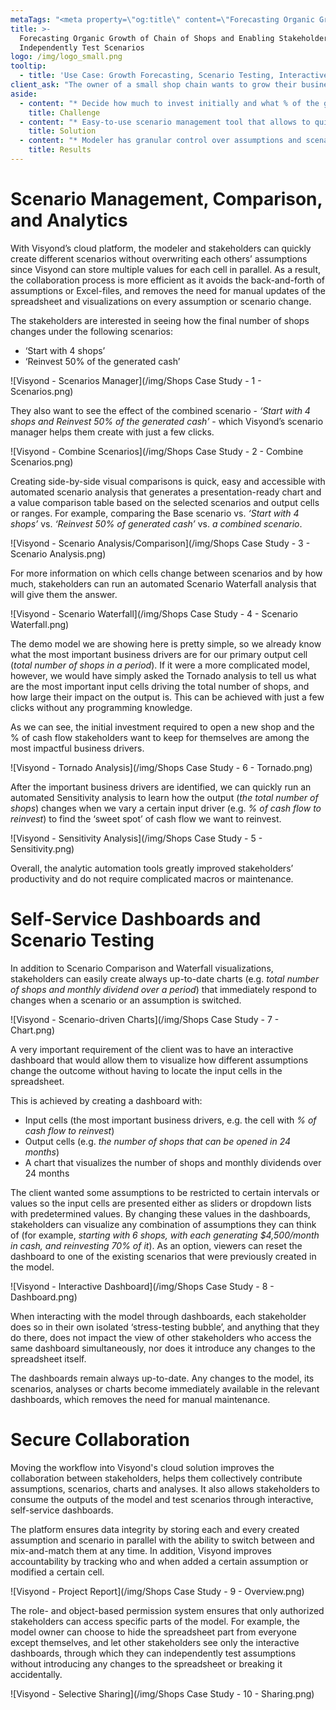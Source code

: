 ```yaml
---
metaTags: "<meta property=\"og:title\" content=\"Forecasting Organic Growth of Chain of Shops and Enabling Stakeholders to Independently Test Scenarios\"/>\r\n<meta property=\"og:type\" content=\"website\" />\r\n<meta property=\"og:image\" content=\"https://visyond.com/img/Visyond Shops Case Study thumbnail 1200x628.png\"/>\r\n<meta property=\"og:description\" content=\"Forecasting Organic Growth of Chain of Shops and Enabling Stakeholders to Independently Test Scenarios\"/>\r\n<meta property=\"og:url\" content=\"https://visyond.com/casestudy/forecasting-organic-growth-of-chain-of-shops/\" />"
title: >-
  Forecasting Organic Growth of Chain of Shops and Enabling Stakeholders to
  Independently Test Scenarios
logo: /img/logo_small.png
tooltip:
  - title: 'Use Case: Growth Forecasting, Scenario Testing, Interactive Dashboards'
client_ask: "The owner of a small shop chain wants to grow their business and fund the expansion by partially reinvesting the cash flow generated by the existing shops to open new locations.\r\n\nThe stakeholders want to understand what % of the generated cash flow to reinvest in order to open more shops within 24 months. Additionally, the stakeholders want a responsive visualization of the model that would allow them to play with the numbers and see how different scenarios affect the number of opened shops at the end of the period.\r\n\nThe model demonstrated in this case study takes the following assumptions as inputs:\n\n* The initial investment to open a shop\r\n* The cash flow generated from each location\r\n* The amount stakeholders want to reinvest\r\n\nWith Visyond, in the short video below, we will visualize the number of shops that can be opened over time, create and compare different scenarios, and build an interactive dashboard for stakeholders to test scenarios independently.\r"
aside:
  - content: "* Decide how much to invest initially and what % of the generated cash flow to reinvest in order to grow to a certain number of new locations in 24 months. \r\n* Track cash, dividends and valuation over time.\r\n* Visualize the number of shops, cash generated and valuation at the same time under different scenarios. \r\n* Collaboratively create and compare various scenarios and test them independently.\r\n"
    title: Challenge
  - content: "* Easy-to-use scenario management tool that allows to quickly create and combine scenarios without overwriting assumptions of other stakeholders.\r\n* Automated Scenario Comparison that helps compare multiple scenarios on-the-fly , and Scenario Waterfall Analysis to visualize which drivers change between scenarios and by how much.\r\n* Automated Tornado Analysis to help identify the most impactful input drivers, and Sensitivity Analysis to find out how exactly other drivers affect it.\r\n* Interactive, self-service, spreadsheet-driven dashboards that can be securely shared with stakeholders for them to test scenarios independently in their own isolated ‘sandbox’.\r\n"
    title: Solution
  - content: "* Modeler has granular control over assumptions and scenarios, and can easily manage stakeholders’ access to the model and dashboards.\r\n* Stakeholders can securely test scenarios through interactive dashboards and find an optimal growth strategy.\r\n* Stakeholders can contribute their own assumptions in the model without overwriting data, provided they are given access to the model.\r\n* Stakeholders can run their own analyses and contribute insights with the help of easy-to-use, automated analytical tools.\r\n"
    title: Results
---
```

# Scenario Management, Comparison, and Analytics

With Visyond’s cloud platform, the modeler and stakeholders can quickly create different scenarios without overwriting each others’ assumptions since Visyond can store multiple values for each cell in parallel. As a result, the collaboration process is more efficient as it avoids the back-and-forth of assumptions or Excel-files, and removes the need for manual updates of the spreadsheet and visualizations on every assumption or scenario change.

The stakeholders  are interested in seeing how the final number of shops changes under the following scenarios:

* ‘Start with 4 shops’
* ‘Reinvest 50% of the generated cash’

![Visyond - Scenarios Manager](/img/Shops Case Study - 1 - Scenarios.png)

They also want to see the effect of the combined scenario - _‘Start with 4 shops and Reinvest 50% of the generated cash’_ - which Visyond’s scenario manager helps them create with just a few clicks.

![Visyond - Combine Scenarios](/img/Shops Case Study - 2 - Combine Scenarios.png)

Creating side-by-side visual comparisons is quick, easy and accessible with automated scenario analysis that generates a presentation-ready chart and a value comparison table based on the selected scenarios and output cells or ranges.
For example, comparing the Base scenario vs. _‘Start with 4 shops’_ vs. _‘Reinvest 50% of generated cash’_ vs. _a combined scenario_.

![Visyond - Scenario Analysis/Comparison](/img/Shops Case Study - 3 - Scenario Analysis.png)

For more information on which cells change between scenarios and by how much, stakeholders can run an automated Scenario Waterfall analysis that will give them the answer.

![Visyond - Scenario Waterfall](/img/Shops Case Study - 4 - Scenario Waterfall.png)

The demo model we are showing here is pretty simple, so we already know what the most important business drivers are for our primary output cell (_total number of shops in a period_). If it were a more complicated model, however, we would have simply asked the Tornado analysis to tell us what are the most important input cells driving the total number of shops, and how large their impact on the output is. This can be achieved with just a few clicks without any programming knowledge.

As we can see, the initial investment required to open a new shop and the % of cash flow stakeholders want to keep for themselves are among the most impactful business drivers.

![Visyond - Tornado Analysis](/img/Shops Case Study - 6 - Tornado.png)

After the important business drivers are identified, we can quickly run an automated Sensitivity analysis to learn how the output (_the total number of shops_) changes when we vary a certain input driver (e.g. _% of cash flow to reinvest_) to find the ‘sweet spot’ of cash flow we want to reinvest.

![Visyond - Sensitivity Analysis](/img/Shops Case Study - 5 - Sensitivity.png)

Overall, the analytic automation tools greatly improved stakeholders’ productivity and do not require complicated macros or maintenance.

# Self-Service Dashboards and Scenario Testing

In addition to Scenario Comparison and Waterfall visualizations, stakeholders can easily create always up-to-date charts (e.g. _total number of shops and monthly dividend over a period_)  that immediately respond to changes when a scenario or an assumption is switched.

![Visyond - Scenario-driven Charts](/img/Shops Case Study - 7 - Chart.png)

A very important requirement of the client was to have an interactive dashboard that would allow them to visualize how different assumptions change the outcome without having to locate the input cells in the spreadsheet.

This is achieved by creating a dashboard with:

* Input cells (the most important business drivers, e.g. the cell with _% of cash flow to reinvest_)
* Output cells (e.g. _the number of shops that can be opened in 24 months_)
* A chart that visualizes the number of shops and monthly dividends over 24 months

The client wanted some assumptions to be restricted to certain intervals or values so the input cells are presented either as sliders or dropdown lists with predetermined values. By changing these values in the dashboards, stakeholders can visualize any combination of assumptions they can think of (for example, _starting with 6 shops, with each generating $4,500/month in cash, and reinvesting 70% of it_). As an option, viewers can reset the dashboard to one of the existing scenarios that were previously created in the model.

![Visyond - Interactive Dashboard](/img/Shops Case Study - 8 - Dashboard.png)

When interacting with the model through dashboards, each stakeholder does so in their own isolated ‘stress-testing bubble’, and anything that they do there, does not impact the view of other stakeholders who access the same dashboard simultaneously, nor does it introduce any changes to the spreadsheet itself.

The dashboards remain always up-to-date. Any changes to the model, its scenarios, analyses or charts become immediately available in the relevant dashboards, which removes the need for manual maintenance.

# Secure Collaboration

Moving the workflow into Visyond's cloud solution improves the collaboration between stakeholders, helps them collectively contribute assumptions, scenarios, charts and analyses. It also allows stakeholders to consume the outputs of the model and test scenarios through interactive, self-service dashboards.

The platform ensures data integrity by storing each and every created assumption and scenario in parallel with the ability to switch between and mix-and-match them at any time. In addition, Visyond improves accountability by tracking who and when added a certain assumption or modified a certain cell.

![Visyond - Project Report](/img/Shops Case Study - 9 - Overview.png)

The role- and object-based permission system ensures that only authorized stakeholders can access specific parts of the model. For example, the model owner can choose to hide the spreadsheet part from everyone except themselves, and let other stakeholders see only the interactive dashboards, through which they can independently test assumptions without introducing any changes to the spreadsheet or breaking it accidentally.

![Visyond - Selective Sharing](/img/Shops Case Study - 10 - Sharing.png)
